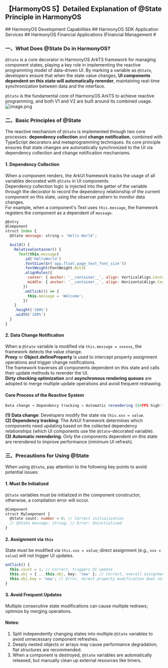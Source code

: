 ## 【HarmonyOS 5】Detailed Explanation of @State Principle in HarmonyOS  

\## HarmonyOS Development Capabilities ## HarmonyOS SDK Application Services ## HarmonyOS Financial Applications (Financial Management #  


### 一、What Does @State Do in HarmonyOS?  
`@State` is a core decorator in HarmonyOS ArkTS framework for managing component states, playing a key role in implementing the reactive programming model of data-driven UI. By marking a variable as `@State`, developers ensure that when the state value changes, **UI components dependent on this state will automatically rerender**, maintaining real-time synchronization between data and the interface.  

`@State` is the fundamental core of HarmonyOS ArkTS to achieve reactive programming, and both V1 and V2 are built around its combined usage.  
![image.png](https://gonline-file.oss-cn-shenzhen.aliyuncs.com/file/png/2025-06-11/image_06e58bf7.png 'image.png')  


### 二、Basic Principles of @State  
The reactive mechanism of `@State` is implemented through two core processes: **dependency collection** and **change notification**, combined with TypeScript decorators and metaprogramming techniques. Its core principle ensures that state changes are automatically synchronized to the UI via dependency collection and change notification mechanisms.  

#### 1. **Dependency Collection**  
When a component renders, the ArkUI framework tracks the usage of all variables decorated with `@State` in UI components.  
Dependency collection logic is injected into the getter of the variable through the decorator to record the dependency relationship of the current component on this state, using the observer pattern to monitor data changes.  
For example, when a component's Text uses `this.message`, the framework registers the component as a dependent of `message`.  

```js  
@Entry  
@Component  
struct Index {  
  @State message: string = 'Hello World';  

  build() {  
    RelativeContainer() {  
      Text(this.message)  
        .id('HelloWorld')  
        .fontSize($r('app.float.page_text_font_size'))  
        .fontWeight(FontWeight.Bold)  
        .alignRules({  
          center: { anchor: '__container__', align: VerticalAlign.Center },  
          middle: { anchor: '__container__', align: HorizontalAlign.Center }  
        })  
        .onClick(() => {  
          this.message = 'Welcome';  
        })  
    }  
    .height('100%')  
    .width('100%')  
  }  
}  
```  

#### 2. **Data Change Notification**  
When a `@State` variable is modified via `this.message = xxxxxx`, the framework detects the value change.  
**Proxy** or **Object.defineProperty** is used to intercept property assignment operations and trigger change notifications.  
The framework traverses all components dependent on this state and calls their update methods to rerender the UI.  
**Dirty checking optimization** and **asynchronous rendering queues** are adopted to merge multiple update operations and avoid frequent redrawing.  

#### Core Process of the Reactive System  
```typescript  
Data change → Dependency tracking → Automatic rerendering (60FPS high-frame-rate update)  
```  

**(1) Data change**: Developers modify the state via `this.xxx = value`.  
**(2) Dependency tracking**: The ArkUI framework determines which components need updating based on the collected dependency relationships (which UI components use the `@State`-decorated variable).  
**(3) Automatic rerendering**: Only the components dependent on this state are rerendered to improve performance (minimum UI refresh).  


### 三、Precautions for Using @State  
When using `@State`, pay attention to the following key points to avoid potential issues:  

#### 1. Must Be Initialized  
`@State` variables must be initialized in the component constructor; otherwise, a compilation error will occur.  

```typescript  
@Component  
struct MyComponent {  
  @State count: number = 0; // Correct initialization  
  // @State message: string; // Error: Uninitialized  
}  
```  

#### 2. Assignment via `this`  
State must be modified via `this.xxx = value`; direct assignment (e.g., `xxx = value`) will not trigger UI updates.  

```typescript  
onClick() {  
  this.count = 1; // Correct, triggers UI update  
  this.obj = { ...this.obj, key: 'new' }; // Correct, overall assignment  
  this.obj.key = 'new'; // Error, direct property modification does not trigger update  
}  
```  

#### 3. Avoid Frequent Updates  
Multiple consecutive state modifications can cause multiple redraws; optimize by merging operations.  

#### Notes:  
1. Split independently changing states into multiple `@State` variables to avoid unnecessary component refreshes.  
2. Deeply nested objects or arrays may cause performance degradation; flat structures are recommended.  
3. When a component is destroyed, `@State` variables are automatically released, but manually clean up external resources like timers.